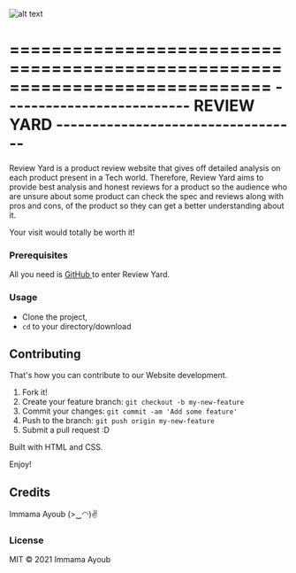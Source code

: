![alt text](hero-img-2.png "Logo Title Text 1")

=============================================================================
 --------------------------  REVIEW YARD ----------------------------------
=============================================================================

Review Yard is a product review website that gives off detailed analysis on each product present in a Tech world.
Therefore, Review Yard aims to provide best analysis and honest reviews for a product so the audience who are unsure about some product can check the spec and reviews along with pros and cons, of the product so they can get a better understanding about it. 

Your visit would totally be worth it!

### Prerequisites

All you need is <a href="https://www.python.org/"> GitHub </a>to enter Review Yard.

### Usage

- Clone the project, 
- <code>cd</code> to your directory/download

## Contributing
That's how you can contribute to our Website development.
1. Fork it!
2. Create your feature branch: `git checkout -b my-new-feature`
3. Commit your changes: `git commit -am 'Add some feature'`
4. Push to the branch: `git push origin my-new-feature`
5. Submit a pull request :D

Built with HTML and CSS.

Enjoy!

## Credits

Immama Ayoub (>‿◠)✌

### License 
MIT
© 2021 Immama Ayoub
